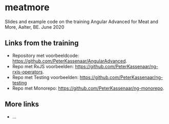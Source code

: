 # meatmore
Slides and example code on the training Angular Advanced for Meat and More, Aalter, BE. June 2020

## Links from the training 
- Repository met voorbeeldcode: https://github.com/PeterKassenaar/AngularAdvanced.
- Repo met RxJS voorbeelden: https://github.com/PeterKassenaar/ng-rxjs-operators.
- Repo met Testing voorbeelden: https://github.com/PeterKassenaar/ng-testing
- Repo met Monorepo: https://github.com/PeterKassenaar/ng-monorepo.

## More links
- ...
